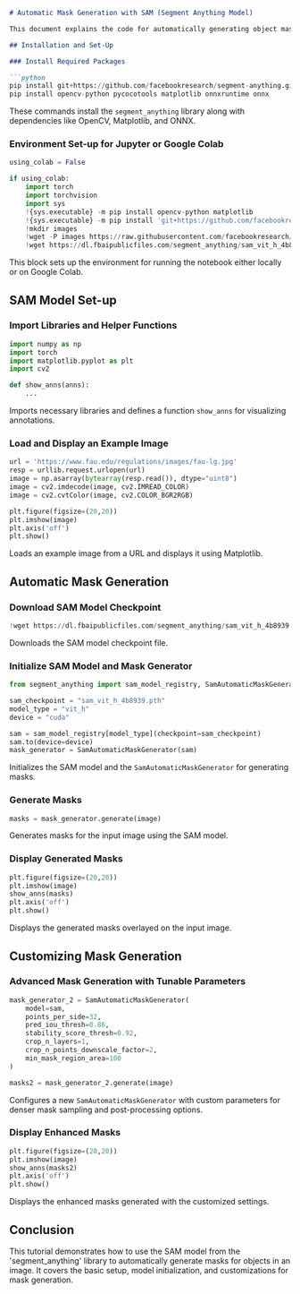 ```markdown
# Automatic Mask Generation with SAM (Segment Anything Model)

This document explains the code for automatically generating object masks using SAM, a feature of the 'segment_anything' library.

## Installation and Set-Up

### Install Required Packages

```python
pip install git+https://github.com/facebookresearch/segment-anything.git
pip install opencv-python pycocotools matplotlib onnxruntime onnx
```

These commands install the `segment_anything` library along with dependencies like OpenCV, Matplotlib, and ONNX.

### Environment Set-up for Jupyter or Google Colab

```python
using_colab = False

if using_colab:
    import torch
    import torchvision
    import sys
    !{sys.executable} -m pip install opencv-python matplotlib
    !{sys.executable} -m pip install 'git+https://github.com/facebookresearch/segment-anything.git'
    !mkdir images
    !wget -P images https://raw.githubusercontent.com/facebookresearch/segment-anything/main/notebooks/images/dog.jpg
    !wget https://dl.fbaipublicfiles.com/segment_anything/sam_vit_h_4b8939.pth
```

This block sets up the environment for running the notebook either locally or on Google Colab.

## SAM Model Set-up

### Import Libraries and Helper Functions

```python
import numpy as np
import torch
import matplotlib.pyplot as plt
import cv2

def show_anns(anns):
    ...
```

Imports necessary libraries and defines a function `show_anns` for visualizing annotations.

### Load and Display an Example Image

```python
url = 'https://www.fau.edu/regulations/images/fau-lg.jpg'
resp = urllib.request.urlopen(url)
image = np.asarray(bytearray(resp.read()), dtype="uint8")
image = cv2.imdecode(image, cv2.IMREAD_COLOR)
image = cv2.cvtColor(image, cv2.COLOR_BGR2RGB)

plt.figure(figsize=(20,20))
plt.imshow(image)
plt.axis('off')
plt.show()
```

Loads an example image from a URL and displays it using Matplotlib.

## Automatic Mask Generation

### Download SAM Model Checkpoint

```python
!wget https://dl.fbaipublicfiles.com/segment_anything/sam_vit_h_4b8939.pth
```

Downloads the SAM model checkpoint file.

### Initialize SAM Model and Mask Generator

```python
from segment_anything import sam_model_registry, SamAutomaticMaskGenerator, SamPredictor

sam_checkpoint = "sam_vit_h_4b8939.pth"
model_type = "vit_h"
device = "cuda"

sam = sam_model_registry[model_type](checkpoint=sam_checkpoint)
sam.to(device=device)
mask_generator = SamAutomaticMaskGenerator(sam)
```

Initializes the SAM model and the `SamAutomaticMaskGenerator` for generating masks.

### Generate Masks

```python
masks = mask_generator.generate(image)
```

Generates masks for the input image using the SAM model.

### Display Generated Masks

```python
plt.figure(figsize=(20,20))
plt.imshow(image)
show_anns(masks)
plt.axis('off')
plt.show()
```

Displays the generated masks overlayed on the input image.

## Customizing Mask Generation

### Advanced Mask Generation with Tunable Parameters

```python
mask_generator_2 = SamAutomaticMaskGenerator(
    model=sam,
    points_per_side=32,
    pred_iou_thresh=0.86,
    stability_score_thresh=0.92,
    crop_n_layers=1,
    crop_n_points_downscale_factor=2,
    min_mask_region_area=100
)

masks2 = mask_generator_2.generate(image)
```

Configures a new `SamAutomaticMaskGenerator` with custom parameters for denser mask sampling and post-processing options.

### Display Enhanced Masks

```python
plt.figure(figsize=(20,20))
plt.imshow(image)
show_anns(masks2)
plt.axis('off')
plt.show()
```

Displays the enhanced masks generated with the customized settings.

## Conclusion

This tutorial demonstrates how to use the SAM model from the 'segment_anything' library to automatically generate masks for objects in an image. It covers the basic setup, model initialization, and customizations for mask generation.
```
